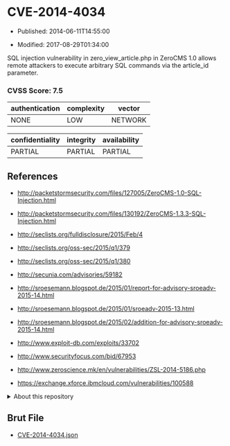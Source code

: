 # CVE-2014-4034

- Published: 2014-06-11T14:55:00

- Modified: 2017-08-29T01:34:00

SQL injection vulnerability in zero_view_article.php in ZeroCMS 1.0 allows remote attackers to execute arbitrary SQL commands via the article_id parameter.

### CVSS Score: **7.5**

| authentication | complexity | vector |
| --- | --- | --- |
| NONE | LOW | NETWORK |

| confidentiality | integrity | availability |
| --- | --- | --- |
| PARTIAL | PARTIAL | PARTIAL |

## References

* http://packetstormsecurity.com/files/127005/ZeroCMS-1.0-SQL-Injection.html

* http://packetstormsecurity.com/files/130192/ZeroCMS-1.3.3-SQL-Injection.html

* http://seclists.org/fulldisclosure/2015/Feb/4

* http://seclists.org/oss-sec/2015/q1/379

* http://seclists.org/oss-sec/2015/q1/380

* http://secunia.com/advisories/59182

* http://sroesemann.blogspot.de/2015/01/report-for-advisory-sroeadv-2015-14.html

* http://sroesemann.blogspot.de/2015/01/sroeadv-2015-13.html

* http://sroesemann.blogspot.de/2015/02/addition-for-advisory-sroeadv-2015-14.html

* http://www.exploit-db.com/exploits/33702

* http://www.securityfocus.com/bid/67953

* http://www.zeroscience.mk/en/vulnerabilities/ZSL-2014-5186.php

* https://exchange.xforce.ibmcloud.com/vulnerabilities/100588

<details>
<summary>About this repository</summary> 

  This repository is part of the project [Live Hack CVE](https://github.com/Live-Hack-CVE). Main website can be found [www.live-hack.org](https://www.live-hack.org) 
  
  Made by [Sn0wAlice](https://github.com/Sn0wAlice) for the people that care about security and need to have a feed of the latest CVEs. Hope you enjoy it, don't forget to star the repo and follow me on [Twitter](https://twitter.com/Sn0wAlice) and [Github](https://github.com/Sn0wAlice). And that is my [personnal website](https://www.alice-snow.me/)

  - [Home Page](https://github.com/Live-Hack-CVE)
  - [Framework](https://github.com/Live-Hack-CVE/cve-framework)
  - [CVE database](https://github.com/Live-Hack-CVE/full_database)
  - [Changelog](https://github.com/Live-Hack-CVE/Changelog)
</details>

## Brut File

* [CVE-2014-4034.json](https://raw.githubusercontent.com/Live-Hack-CVE/full_database/main/cves/2014/CVE-2014-4034.json)

